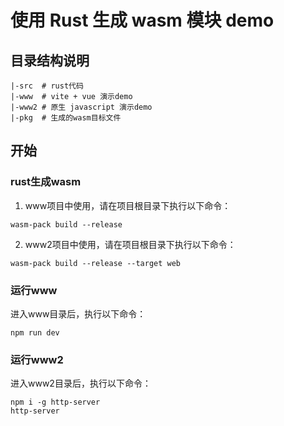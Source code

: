 # 使用 Rust 生成 wasm 模块 demo
## 目录结构说明
```
|-src  # rust代码
|-www  # vite + vue 演示demo
|-www2 # 原生 javascript 演示demo
|-pkg  # 生成的wasm目标文件
```

##  开始
### rust生成wasm

1. www项目中使用，请在项目根目录下执行以下命令：
```
wasm-pack build --release
```

2. www2项目中使用，请在项目根目录下执行以下命令：
```
wasm-pack build --release --target web
```

### 运行www
进入www目录后，执行以下命令：
```
npm run dev
```

### 运行www2
进入www2目录后，执行以下命令：
```
npm i -g http-server
http-server
```
